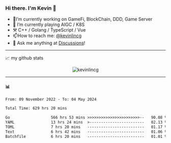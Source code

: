 ### Hi there. I'm Kevin 👋

- 🔭I’m currently working on GameFi, BlockChain, DDD, Game Server
- 🌱 I’m currently playing AIGC / K8S
-   :hammer_and_pick: C++ / Golang / TypeScript / Vue
- 📫How to reach me: [@kevinlincg](https://twitter.com/kevinlincg) 
-   :thought_balloon: Ask me anything at [Discussions](https://github.com/kevinlincg/kevinlincg/issues/new)!

---

📈 my github stats

<p align="center"> <img src="https://github-readme-stats-ouuan.vercel.app/api?username=kevinlincg&theme=dark&show_icons=true&count_private=true" alt="kevinlincg" />

---

#### :bar_chart: 

<!--START_SECTION:waka-->

```txt
From: 09 November 2022 - To: 04 May 2024

Total Time: 629 hrs 20 mins

Go                  566 hrs 53 mins >>>>>>>>>>>>>>>>>>>>>>>--   90.08 %
YAML                13 hrs 24 mins  >------------------------   02.13 %
TOML                7 hrs 20 mins   -------------------------   01.17 %
Text                6 hrs 42 mins   -------------------------   01.06 %
Batchfile           6 hrs 20 mins   -------------------------   01.01 %
```

<!--END_SECTION:waka-->
